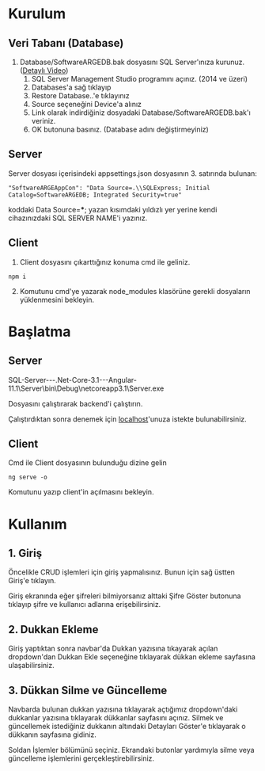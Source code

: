 # Kurulum

## Veri Tabanı (Database)

1. Database/SoftwareARGEDB.bak dosyasını SQL Server'ınıza kurunuz. ([Detaylı Video](https://youtu.be/mRI8vpn-tyk))
   1. SQL Server Management Studio programını açınız. (2014 ve üzeri)
   1. Databases'a sağ tıklayıp
   1. Restore Database..'e tıklayınız
   1. Source seçeneğini Device'a alınız
   1. Link olarak indirdiğiniz dosyadaki Database/SoftwareARGEDB.bak'ı veriniz.
   1. OK butonuna basınız. (Database adını değiştirmeyiniz)

## Server

Server dosyası içerisindeki appsettings.json dosyasının 3. satırında bulunan:

```
"SoftwareARGEAppCon": "Data Source=.\\SQLExpress; Initial Catalog=SoftwareARGEDB; Integrated Security=true"
```

koddaki Data Source=**\***; yazan kısımdaki yıldızlı yer yerine kendi cihazınızdaki SQL SERVER NAME'i yazınız.

## Client

1. Client dosyasını çıkarttığınız konuma cmd ile geliniz.

```
npm i
```

2. Komutunu cmd'ye yazarak node_modules klasörüne gerekli dosyaların yüklenmesini bekleyin.

# Başlatma

## Server

SQL-Server---.Net-Core-3.1---Angular-11.1\Server\bin\Debug\netcoreapp3.1\Server.exe

Dosyasını çalıştırarak backend'i çalıştırın.

Çalıştırdıktan sonra denemek için [localhost](https://localhost:5001/api/DataBase/AnaSayfa)'unuza istekte bulunabilirsiniz.

## Client

Cmd ile Client dosyasının bulunduğu dizine gelin

```
ng serve -o
```

Komutunu yazıp client'in açılmasını bekleyin.

# Kullanım

## 1. Giriş

Öncelikle CRUD işlemleri için giriş yapmalısınız.
Bunun için sağ üstten Giriş'e tıklayın.

Giriş ekranında eğer şifreleri bilmiyorsanız alttaki Şifre Göster butonuna tıklayıp şifre ve kullanıcı adlarına erişebilirsiniz.

## 2. Dukkan Ekleme

Giriş yaptıktan sonra navbar'da Dukkan yazısına tıkayarak açılan dropdown'dan Dukkan Ekle seçeneğine tıklayarak dükkan ekleme sayfasına ulaşabilirsiniz.

## 3. Dükkan Silme ve Güncelleme

Navbarda bulunan dukkan yazısına tıklayarak açtığımız dropdown'daki dukkanlar yazısına tıklayarak dükkanlar sayfasını açınız. Silmek ve güncellemek istediğiniz dukkanın altındaki Detayları Göster'e tıklayarak o dükkanın sayfasına gidiniz.

Soldan İşlemler bölümünü seçiniz. Ekrandaki butonlar yardımıyla silme veya güncelleme işlemlerini gerçekleştirebilirsiniz.

